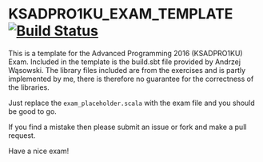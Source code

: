 # KSADPRO1KU_EXAM_TEMPLATE [![Build Status](https://travis-ci.org/cholewa1992/KSADPRO1KU_EXAM_TEMPLATE.svg?branch=master)](https://travis-ci.org/cholewa1992/KSADPRO1KU_EXAM_TEMPLATE)

This is a template for the Advanced Programming 2016 (KSADPRO1KU) Exam. 
Included in the template is the build.sbt file provided by Andrzej Wąsowski. 
The library files included are from the exercises and is partly implemented by me, 
there is therefore no guarantee for the correctness of the libraries.

Just replace the `exam_placeholder.scala` with the exam file and you should be good to go.

If you find a mistake then please submit an issue or fork and make a pull request.

Have a nice exam!
